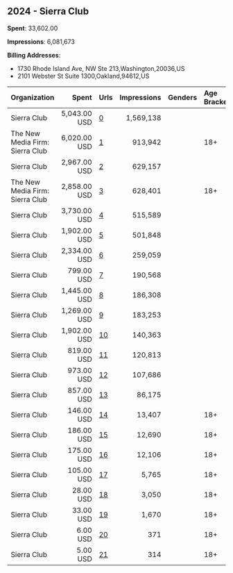 ## 2024 - Sierra Club 
**Spent**: 33,602.00

**Impressions**: 6,081,673

**Billing Addresses**: 
- 1730 Rhode Island Ave, NW Ste 213,Washington,20036,US
- 2101 Webster St Suite 1300,Oakland,94612,US

|Organization|Spent|Urls|Impressions|Genders|Age Brackets|Country Codes|Billing Addresses|
|:---|---:|:---|---:|:---|:---|:---|:---|
|Sierra Club|5,043.00 USD|[0](https://www.snap.com/political-ads/asset/a1d971f60c2acbef3acb1f12ecb35edebfbd54951e30fb7615ee6682b22597f5?mediaType=mp4)|1,569,138|||united states|2101 Webster St Suite 1300,Oakland,94612,US|
|The New Media Firm: Sierra Club|6,020.00 USD|[1](https://www.snap.com/political-ads/asset/f2797c40ec57f22a51cdae0cb88abfba64f54019011a80f067db3ef0fc6a466e?mediaType=mp4)|913,942||18+|united states|1730 Rhode Island Ave, NW Ste 213,Washington,20036,US|
|Sierra Club|2,967.00 USD|[2](https://www.snap.com/political-ads/asset/a1d971f60c2acbef3acb1f12ecb35edebfbd54951e30fb7615ee6682b22597f5?mediaType=mp4)|629,157|||united states|2101 Webster St Suite 1300,Oakland,94612,US|
|The New Media Firm: Sierra Club|2,858.00 USD|[3](https://www.snap.com/political-ads/asset/00d1831608b2f23f6f37543d98a25183b8aeaf9b5875776bd84bbc1856b32055?mediaType=mp4)|628,401||18+|united states|1730 Rhode Island Ave, NW Ste 213,Washington,20036,US|
|Sierra Club|3,730.00 USD|[4](https://www.snap.com/political-ads/asset/a1d971f60c2acbef3acb1f12ecb35edebfbd54951e30fb7615ee6682b22597f5?mediaType=mp4)|515,589|||united states|2101 Webster St Suite 1300,Oakland,94612,US|
|Sierra Club|1,902.00 USD|[5](https://www.snap.com/political-ads/asset/3fc8792370302d8831b1768f6f17af18b5f1c08c0769148df5ff0b5cfc35700b?mediaType=mp4)|501,848|||united states|2101 Webster St Suite 1300,Oakland,94612,US|
|Sierra Club|2,334.00 USD|[6](https://www.snap.com/political-ads/asset/c674d34e7addf16ef41a20fe0d635e6017cac4971d2a1a891745a8e3fee4f8c6?mediaType=mp4)|259,059|||united states|2101 Webster St Suite 1300,Oakland,94612,US|
|Sierra Club|799.00 USD|[7](https://www.snap.com/political-ads/asset/3fc8792370302d8831b1768f6f17af18b5f1c08c0769148df5ff0b5cfc35700b?mediaType=mp4)|190,568|||united states|2101 Webster St Suite 1300,Oakland,94612,US|
|Sierra Club|1,445.00 USD|[8](https://www.snap.com/political-ads/asset/3fc8792370302d8831b1768f6f17af18b5f1c08c0769148df5ff0b5cfc35700b?mediaType=mp4)|186,308|||united states|2101 Webster St Suite 1300,Oakland,94612,US|
|Sierra Club|1,269.00 USD|[9](https://www.snap.com/political-ads/asset/c674d34e7addf16ef41a20fe0d635e6017cac4971d2a1a891745a8e3fee4f8c6?mediaType=mp4)|183,253|||united states|2101 Webster St Suite 1300,Oakland,94612,US|
|Sierra Club|1,902.00 USD|[10](https://www.snap.com/political-ads/asset/c674d34e7addf16ef41a20fe0d635e6017cac4971d2a1a891745a8e3fee4f8c6?mediaType=mp4)|140,363|||united states|2101 Webster St Suite 1300,Oakland,94612,US|
|Sierra Club|819.00 USD|[11](https://www.snap.com/political-ads/asset/d41ca6d66f025bcffbbec70952b61bfd78fda13187be43bd33fc6d3746f37f50?mediaType=mp4)|120,813|||united states|2101 Webster St Suite 1300,Oakland,94612,US|
|Sierra Club|973.00 USD|[12](https://www.snap.com/political-ads/asset/d41ca6d66f025bcffbbec70952b61bfd78fda13187be43bd33fc6d3746f37f50?mediaType=mp4)|107,686|||united states|2101 Webster St Suite 1300,Oakland,94612,US|
|Sierra Club|857.00 USD|[13](https://www.snap.com/political-ads/asset/3fc8792370302d8831b1768f6f17af18b5f1c08c0769148df5ff0b5cfc35700b?mediaType=mp4)|86,175|||united states|2101 Webster St Suite 1300,Oakland,94612,US|
|Sierra Club|146.00 USD|[14](https://www.snap.com/political-ads/asset/a1d971f60c2acbef3acb1f12ecb35edebfbd54951e30fb7615ee6682b22597f5?mediaType=mp4)|13,407||18+|united states|2101 Webster St Suite 1300,Oakland,94612,US|
|Sierra Club|186.00 USD|[15](https://www.snap.com/political-ads/asset/39d7f1a2e2b6b859735cbc1040450292e145e2bf18723b7ecfe3705088a86450?mediaType=mp4)|12,690||18+|united states|2101 Webster St Suite 1300,Oakland,94612,US|
|Sierra Club|175.00 USD|[16](https://www.snap.com/political-ads/asset/39d7f1a2e2b6b859735cbc1040450292e145e2bf18723b7ecfe3705088a86450?mediaType=mp4)|12,106||18+|united states|2101 Webster St Suite 1300,Oakland,94612,US|
|Sierra Club|105.00 USD|[17](https://www.snap.com/political-ads/asset/39d7f1a2e2b6b859735cbc1040450292e145e2bf18723b7ecfe3705088a86450?mediaType=mp4)|5,765||18+|united states|2101 Webster St Suite 1300,Oakland,94612,US|
|Sierra Club|28.00 USD|[18](https://www.snap.com/political-ads/asset/d41ca6d66f025bcffbbec70952b61bfd78fda13187be43bd33fc6d3746f37f50?mediaType=mp4)|3,050||18+|united states|2101 Webster St Suite 1300,Oakland,94612,US|
|Sierra Club|33.00 USD|[19](https://www.snap.com/political-ads/asset/c674d34e7addf16ef41a20fe0d635e6017cac4971d2a1a891745a8e3fee4f8c6?mediaType=mp4)|1,670||18+|united states|2101 Webster St Suite 1300,Oakland,94612,US|
|Sierra Club|6.00 USD|[20](https://www.snap.com/political-ads/asset/39d7f1a2e2b6b859735cbc1040450292e145e2bf18723b7ecfe3705088a86450?mediaType=mp4)|371||18+|united states|2101 Webster St Suite 1300,Oakland,94612,US|
|Sierra Club|5.00 USD|[21](https://www.snap.com/political-ads/asset/39d7f1a2e2b6b859735cbc1040450292e145e2bf18723b7ecfe3705088a86450?mediaType=mp4)|314||18+|united states|2101 Webster St Suite 1300,Oakland,94612,US|
